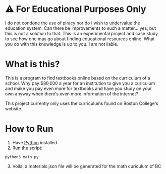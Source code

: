 # ⚠️ For Educational Purposes Only
I do not condone the use of piracy nor do I wish to undervalue the education system. Can there be improvements to such a matter... yes, but this is not a solution to that. This is an experimental project and case study to see how one may go about finding educational resources online. What you do with this knowledge is up to you. I am not liable.

# What is this?
This is a program to find textbooks online based on the curriculum of a school. Why pay $80,000 a year for an institution to give you a curiculum and make you pay even more for textbooks and have you study on your own anyway 
when there's even more information of the internet?

This project currently only uses the curriculums found on Boston College's website.

# How to Run
1. Have [Python](https://www.python.org/) installed
2. Run the script:
```
python3 main.py
```
3. Voila, a materials.json file will be generated for the math curiculum of BC
